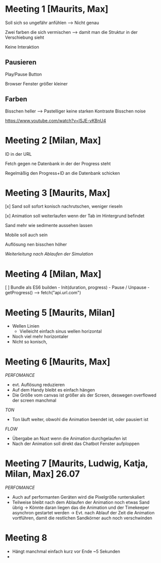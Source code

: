 # Meeting 1 [Maurits, Max]

Soll sich so ungefähr anfühlen --> Nicht genau

Zwei farben die sich vermischen --> damit man die Struktur in der Verschiebung sieht

Keine Interaktion

## Pausieren

Play/Pause Button

Browser Fenster größer kleiner

## Farben

Bisschen heller --> Pastelliger
keine starken Kontraste
Bisschen noise

https://www.youtube.com/watch?v=lSJE-vKBnU4

# Meeting 2 [Milan, Max]

ID in der URL

Fetch gegen ne Datenbank in der der Progress steht

Regelmäßig den Progress+ID an die Datenbank schicken

# Meeting 3 [Maurits, Max]

[x] Sand soll sofort konisch nachrutschen, weniger rieseln

[x] Animation soll weiterlaufen wenn der Tab im Hintergrund befindet

Sand mehr wie sedimente aussehen lassen

Mobile soll auch sein

Auflösung nen bisschen höher

_Weiterleitung nach Ablaufen der Simulation_

# Meeting 4 [Milan, Max]

[ ] Bundle als ES6 builden - Init(duration, progress) - Pause / Unpause - getProgress()
--> fetch("api.url.com")

# Meeting 5 [Maurits, Milan]

- Wellen Linien
  - Vielleicht einfach sinus wellen horizontal
- Noch viel mehr horizontaler
- Nicht so konisch,

# Meeting 6 [Maurits, Max]

_PERFOMANCE_

- evt. Auflösung reduzieren
- Auf dem Handy bleibt es einfach hängen
- Die Größe vom canvas ist größer als der Screen, deswegen overflowed der screen manchmal

_TON_

- Ton läuft weiter, obwohl die Animation beendet ist, oder pausiert ist

_FLOW_

- Übergabe an Nuxt wenn die Animation durchgelaufen ist
- Nach der Animation soll direkt das Chatbot Fenster aufploppen

# Meeting 7 [Maurits, Ludwig, Katja, Milan, Max] 26.07

_PERFOMANCE_
- Auch auf performanten Geräten wird die Pixelgröße runterskaliert
- Teilweise bleibt nach dem Ablaufen der Animation noch etwas Sand übrig
    -> Könnte daran liegen das die Animation und der Timekeeper asynchron gestartet werden
    -> Evt. nach Ablauf der Zeit die Animation vortführen, damit die restlichen Sandkörner auch noch verschwinden


# Meeting 8 
- Hängt manchmal einfach kurz vor Ende ~5 Sekunden
- 
